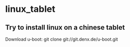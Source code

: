 # linux_tablet
Try to install linux on a chinese tablet
----------------------------------------

Download u-boot: git clone git://git.denx.de/u-boot.git
